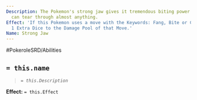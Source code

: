 ```yaml
---
Description: The Pokemon's strong jaw gives it tremendous biting power. Its teeth
  can tear through almost anything.
Effect: 'If this Pokemon uses a move with the Keywords: Fang, Bite or Crunch, add
  1 Extra Dice to the Damage Pool of that Move.'
Name: Strong Jaw
---
```


#PokeroleSRD/Abilities

## `= this.name`

> *`= this.Description`*

**Effect:** `= this.Effect`
